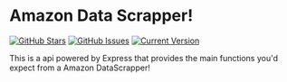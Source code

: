 Amazon Data Scrapper!
============
[![GitHub Stars](https://img.shields.io/github/stars/IgorAntun/node-chat.svg)](https://github.com/NikolasRoufas/AmazonDataScrapper/stargazers) [![GitHub Issues](https://img.shields.io/github/issues/NikolasRoufas/AmazonDataScrapper/AmazonDataScrapper.svg)](https://github.com/NikolasRoufas/AmazonDataScrapper/issues) [![Current Version](https://img.shields.io/badge/version-1.0.0-green.svg)](https://github.comNikolasRoufas/AmazonDataScrappert) 

This is a api powered by Express that provides the main functions you'd expect from a Amazon DataScrapper!


